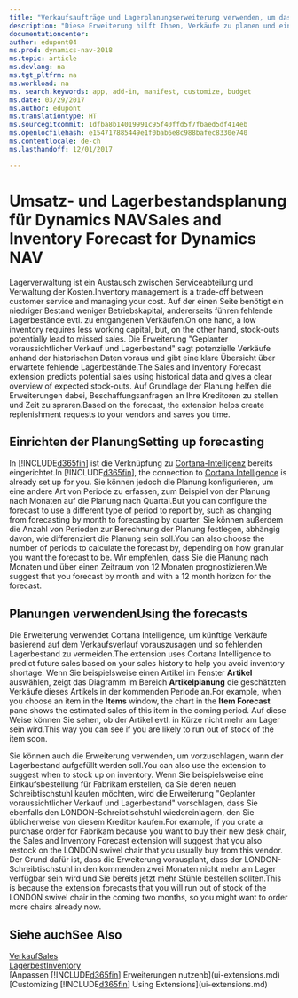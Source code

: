 ```yaml
---
title: "Verkaufsaufträge und Lagerplanungserweiterung verwenden, um das Lager zu verwalten"
description: "Diese Erweiterung hilft Ihnen, Verkäufe zu planen und eine klare Übersicht über erwartete fehlende Lagerbestände zu erhalten und hilft Ihnen sogar dabei, Lagerauffüllungsanfragen an Verkäufer zu stellen."
documentationcenter: 
author: edupont04
ms.prod: dynamics-nav-2018
ms.topic: article
ms.devlang: na
ms.tgt_pltfrm: na
ms.workload: na
ms. search.keywords: app, add-in, manifest, customize, budget
ms.date: 03/29/2017
ms.author: edupont
ms.translationtype: HT
ms.sourcegitcommit: 1dfba8b14019991c95f40ffd5f7fbaed5df414eb
ms.openlocfilehash: e154717885449e1f0bab6e8c988bafec8330e740
ms.contentlocale: de-ch
ms.lasthandoff: 12/01/2017

---
```

# <a name="sales-and-inventory-forecast-for-dynamics-nav"></a><span data-ttu-id="f5071-103">Umsatz- und Lagerbestandsplanung für Dynamics NAV</span><span class="sxs-lookup"><span data-stu-id="f5071-103">Sales and Inventory Forecast for Dynamics NAV</span></span>
<span data-ttu-id="f5071-104">Lagerverwaltung ist ein Austausch zwischen Serviceabteilung und Verwaltung der Kosten.</span><span class="sxs-lookup"><span data-stu-id="f5071-104">Inventory management is a trade-off between customer service and managing your cost.</span></span> <span data-ttu-id="f5071-105">Auf der einen Seite benötigt ein niedriger Bestand weniger Betriebskapital, andererseits führen fehlende Lagerbestände evtl. zu entgangenen Verkäufen.</span><span class="sxs-lookup"><span data-stu-id="f5071-105">On one hand, a low inventory requires less working capital, but, on the other hand, stock-outs potentially lead to missed sales.</span></span> <span data-ttu-id="f5071-106">Die Erweiterung "Geplanter voraussichtlicher Verkauf und Lagerbestand" sagt potenzielle Verkäufe anhand der historischen Daten voraus und gibt eine klare Übersicht über erwartete fehlende Lagerbestände.</span><span class="sxs-lookup"><span data-stu-id="f5071-106">The Sales and Inventory Forecast extension predicts potential sales using historical data and gives a clear overview of expected stock-outs.</span></span> <span data-ttu-id="f5071-107">Auf Grundlage der Planung helfen die Erweiterungen dabei, Beschaffungsanfragen an Ihre Kreditoren zu stellen und Zeit zu spraren.</span><span class="sxs-lookup"><span data-stu-id="f5071-107">Based on the forecast, the extension helps create replenishment requests to your vendors and saves you time.</span></span>  

## <a name="setting-up-forecasting"></a><span data-ttu-id="f5071-108">Einrichten der Planung</span><span class="sxs-lookup"><span data-stu-id="f5071-108">Setting up forecasting</span></span>
<span data-ttu-id="f5071-109">In [!INCLUDE[d365fin](includes/d365fin_md.md)] ist die Verknüpfung zu [Cortana-Intelligenz](https://www.microsoft.com/en-us/cloud-platform/what-is-cortana-intelligence-suite) bereits eingerichtet.</span><span class="sxs-lookup"><span data-stu-id="f5071-109">In [!INCLUDE[d365fin](includes/d365fin_md.md)], the connection to [Cortana Intelligence](https://www.microsoft.com/en-us/cloud-platform/what-is-cortana-intelligence-suite) is already set up for you.</span></span> <span data-ttu-id="f5071-110">Sie können jedoch die Planung konfigurieren, um eine andere Art von Periode zu erfassen, zum Beispiel von der Planung nach Monaten auf die Planung nach Quartal.</span><span class="sxs-lookup"><span data-stu-id="f5071-110">But you can configure the forecast to use a different type of period to report by, such as changing from forecasting by month to forecasting by quarter.</span></span> <span data-ttu-id="f5071-111">Sie können außerdem die Anzahl von Perioden zur Berechnung der Planung festlegen, abhängig davon, wie differenziert die Planung sein soll.</span><span class="sxs-lookup"><span data-stu-id="f5071-111">You can also choose the number of periods to calculate the forecast by, depending on how granular you want the forecast to be.</span></span> <span data-ttu-id="f5071-112">Wir empfehlen, dass Sie die Planung nach Monaten und über einen Zeitraum von 12 Monaten prognostizieren.</span><span class="sxs-lookup"><span data-stu-id="f5071-112">We suggest that you forecast by month and with a 12 month horizon for the forecast.</span></span>  

## <a name="using-the-forecasts"></a><span data-ttu-id="f5071-113">Planungen verwenden</span><span class="sxs-lookup"><span data-stu-id="f5071-113">Using the forecasts</span></span>
<span data-ttu-id="f5071-114">Die Erweiterung verwendet Cortana Intelligence, um künftige Verkäufe basierend auf dem Verkaufsverlauf vorauszusagen und so fehlenden Lagerbestand zu vermeiden.</span><span class="sxs-lookup"><span data-stu-id="f5071-114">The extension uses Cortana Intelligence to predict future sales based on your sales history to help you avoid inventory shortage.</span></span> <span data-ttu-id="f5071-115">Wenn Sie beispielsweise einen Artikel im Fenster **Artikel** auswählen, zeigt das Diagramm im Bereich **Artikelplanung** die geschätzten Verkäufe dieses Artikels in der kommenden Periode an.</span><span class="sxs-lookup"><span data-stu-id="f5071-115">For example, when you choose an item in the **Items** window, the chart in the **Item Forecast** pane shows the estimated sales of this item in the coming period.</span></span> <span data-ttu-id="f5071-116">Auf diese Weise können Sie sehen, ob der Artikel evtl. in Kürze nicht mehr am Lager sein wird.</span><span class="sxs-lookup"><span data-stu-id="f5071-116">This way you can see if you are likely to run out of stock of the item soon.</span></span>  

<span data-ttu-id="f5071-117">Sie können auch die Erweiterung verwenden, um vorzuschlagen, wann der Lagerbestand aufgefüllt werden soll.</span><span class="sxs-lookup"><span data-stu-id="f5071-117">You can also use the extension to suggest when to stock up on inventory.</span></span> <span data-ttu-id="f5071-118">Wenn Sie beispielsweise eine Einkaufsbestellung für Fabrikam erstellen, da Sie deren neuen Schreibtischstuhl kaufen möchten, wird die Erweiterung "Geplanter voraussichtlicher Verkauf und Lagerbestand" vorschlagen, dass Sie ebenfalls den LONDON-Schreibtischstuhl wiedereinlagern, den Sie üblicherweise von diesem Kreditor kaufen.</span><span class="sxs-lookup"><span data-stu-id="f5071-118">For example, if you crate a purchase order for Fabrikam because you want to buy their new desk chair, the Sales and Inventory Forecast extension will suggest that you also restock on the LONDON swivel chair that you usually buy from this vendor.</span></span> <span data-ttu-id="f5071-119">Der Grund dafür ist, dass die Erweiterung vorausplant, dass der LONDON-Schreibtischstuhl in den kommenden zwei Monaten nicht mehr am Lager verfügbar sein wird und Sie bereits jetzt mehr Stühle bestellen sollten.</span><span class="sxs-lookup"><span data-stu-id="f5071-119">This is because the extension forecasts that you will run out of stock of the LONDON swivel chair in the coming two months, so you might want to order more chairs already now.</span></span>  

## <a name="see-also"></a><span data-ttu-id="f5071-120">Siehe auch</span><span class="sxs-lookup"><span data-stu-id="f5071-120">See Also</span></span>
[<span data-ttu-id="f5071-121">Verkauf</span><span class="sxs-lookup"><span data-stu-id="f5071-121">Sales</span></span>](sales-manage-sales.md)  
[<span data-ttu-id="f5071-122">Lagerbest</span><span class="sxs-lookup"><span data-stu-id="f5071-122">Inventory</span></span>](inventory-manage-inventory.md)  
<span data-ttu-id="f5071-123">[Anpassen [!INCLUDE[d365fin](includes/d365fin_md.md)] Erweiterungen nutzenb](ui-extensions.md)</span><span class="sxs-lookup"><span data-stu-id="f5071-123">[Customizing [!INCLUDE[d365fin](includes/d365fin_md.md)] Using Extensions](ui-extensions.md)</span></span>  


